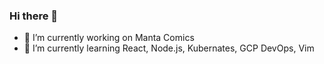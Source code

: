 ### Hi there 👋


- 🔭 I’m currently working on Manta Comics
- 🌱 I’m currently learning React, Node.js, Kubernates, GCP DevOps, Vim 

